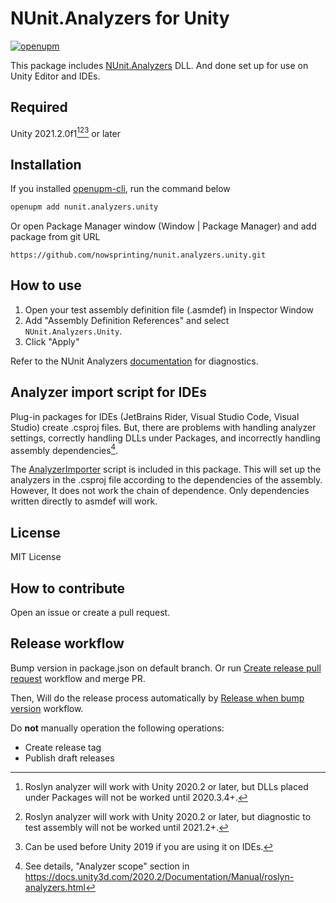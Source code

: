 # NUnit.Analyzers for Unity

[![openupm](https://img.shields.io/npm/v/nunit.analyzers.unity?label=openupm&registry_uri=https://package.openupm.com)](https://openupm.com/packages/nunit.analyzers.unity/)

This package includes [NUnit.Analyzers](https://github.com/nunit/nunit.analyzers) DLL. And done set up for use on Unity
Editor and IDEs.


## Required

Unity 2021.2.0f1[^1][^2][^3] or later

[^1]: Roslyn analyzer will work with Unity 2020.2 or later, but DLLs placed under Packages will not be worked until
2020.3.4+.
[^2]: Roslyn analyzer will work with Unity 2020.2 or later, but diagnostic to test assembly will not be worked until 2021.2+.
[^3]: Can be used before Unity 2019 if you are using it on IDEs.


## Installation

If you installed [openupm-cli](https://github.com/openupm/openupm-cli), run the command below

```bash
openupm add nunit.analyzers.unity
```

Or open Package Manager window (Window | Package Manager) and add package from git URL

```
https://github.com/nowsprinting/nunit.analyzers.unity.git
```


## How to use

1. Open your test assembly definition file (.asmdef) in Inspector Window
2. Add "Assembly Definition References" and select `NUnit.Analyzers.Unity`.
3. Click "Apply"

Refer to the NUnit Analyzers [documentation](https://github.com/nunit/nunit.analyzers/blob/master/documentation/index.md) for diagnostics.


## Analyzer import script for IDEs

Plug-in packages for IDEs (JetBrains Rider, Visual Studio Code, Visual Studio) create .csproj files.
But, there are problems with handling analyzer settings, correctly handling DLLs under Packages, and incorrectly handling assembly dependencies[^4].

[^4]: See details, "Analyzer scope" section in https://docs.unity3d.com/2020.2/Documentation/Manual/roslyn-analyzers.html

The [AnalyzerImporter](https://gist.github.com/nowsprinting/d303785b006f6c1ebd5dd12ecbe1a4ec) script is included in this package.
This will set up the analyzers in the .csproj file according to the dependencies of the assembly.
However, It does not work the chain of dependence. Only dependencies written directly to asmdef will work.


## License

MIT License


## How to contribute

Open an issue or create a pull request.


## Release workflow

Bump version in package.json on default branch.
Or run [Create release pull request](https://github.com/nowsprinting/nunit.analyzers.unity/actions/workflows/create_release_pr.yml) workflow and merge PR.

Then, Will do the release process automatically by [Release when bump version](.github/workflows/release_when_bump_version.yml) workflow.

Do **not** manually operation the following operations:

- Create release tag
- Publish draft releases